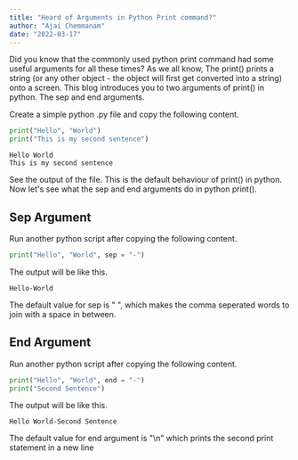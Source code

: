 ```yaml
---
title: "Heard of Arguments in Python Print command?"
author: "Ajai Chemmanam"
date: "2022-03-17"
---
```


Did you know that the commonly used python print command had some useful arguments for all these times?
As we all know, The print() prints a string (or any other object - the object will first get converted into a string) onto a screen.
This blog introduces you to two arguments of print() in python. The sep and end arguments.

Create a simple python .py file and copy the following content.

```python
print("Hello", "World")
print("This is my second sentence")
```

```
Hello World
This is my second sentence
```

See the output of the file. This is the default behaviour of print() in python.
Now let's see what the sep and end arguments do in python print().

## Sep Argument

Run another python script after copying the following content.

```python
print("Hello", "World", sep = "-")
```

The output will be like this.

```
Hello-World
```

The default value for sep is " ", which makes the comma seperated words to join with a space in between.

## End Argument

Run another python script after copying the following content.

```python
print("Hello", "World", end = "-")
print("Second Sentence")
```

The output will be like this.

```
Hello World-Second Sentence
```

The default value for end argument is "\n" which prints the second print statement in a new line
